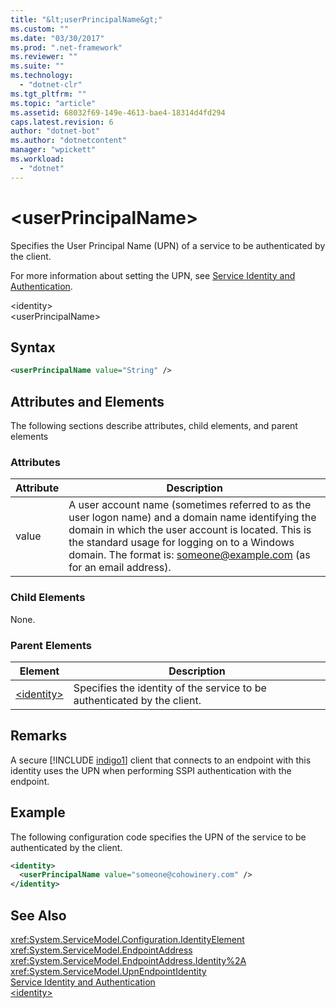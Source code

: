 ```yaml
---
title: "&lt;userPrincipalName&gt;"
ms.custom: ""
ms.date: "03/30/2017"
ms.prod: ".net-framework"
ms.reviewer: ""
ms.suite: ""
ms.technology: 
  - "dotnet-clr"
ms.tgt_pltfrm: ""
ms.topic: "article"
ms.assetid: 68032f69-149e-4613-bae4-18314d4fd294
caps.latest.revision: 6
author: "dotnet-bot"
ms.author: "dotnetcontent"
manager: "wpickett"
ms.workload: 
  - "dotnet"
---
```

# &lt;userPrincipalName&gt;
Specifies the User Principal Name (UPN) of a service to be authenticated by the client.  

 For more information about setting the UPN, see [Service Identity and Authentication](../../../../../docs/framework/wcf/feature-details/service-identity-and-authentication.md).  

\<identity>  
\<userPrincipalName>  

## Syntax  

```xml  
<userPrincipalName value="String" />  
```  

## Attributes and Elements  
 The following sections describe attributes, child elements, and parent elements  

### Attributes  


| Attribute |                                                                                                                                  Description                                                                                                                                   |
|-----------|--------------------------------------------------------------------------------------------------------------------------------------------------------------------------------------------------------------------------------------------------------------------------------|
|   value   | A user account name (sometimes referred to as the user logon name) and a domain name identifying the domain in which the user account is located. This is the standard usage for logging on to a Windows domain. The format is: someone@example.com (as for an email address). |

### Child Elements  
 None.  

### Parent Elements  

|Element|Description|  
|-------------|-----------------|  
|[\<identity>](../../../../../docs/framework/configure-apps/file-schema/wcf/identity.md)|Specifies the identity of the service to be authenticated by the client.|  

## Remarks  
 A secure [!INCLUDE [indigo1](../../../../../includes/indigo1-md.md)] client that connects to an endpoint with this identity uses the UPN when performing SSPI authentication with the endpoint.  

## Example  
 The following configuration code specifies the UPN of the service to be authenticated by the client.  

```xml  
<identity>  
  <userPrincipalName value="someone@cohowinery.com" />  
</identity>  
```  

## See Also  
 <xref:System.ServiceModel.Configuration.IdentityElement>  
 <xref:System.ServiceModel.EndpointAddress>  
 <xref:System.ServiceModel.EndpointAddress.Identity%2A>  
 <xref:System.ServiceModel.UpnEndpointIdentity>  
 [Service Identity and Authentication](../../../../../docs/framework/wcf/feature-details/service-identity-and-authentication.md)  
 [\<identity>](../../../../../docs/framework/configure-apps/file-schema/wcf/identity.md)
